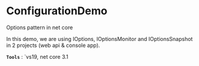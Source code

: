 # ConfigurationDemo

Options pattern in net core

In this demo, we are using IOptions, IOptionsMonitor and IOptionsSnapshot in 2 projects (web api & console app).

**`Tools`** : `vs19, net core 3.1
